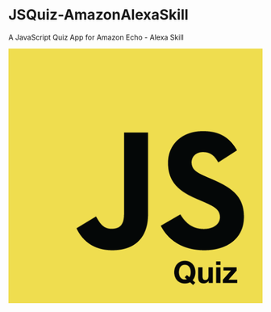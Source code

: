 # JSQuiz-AmazonAlexaSkill
A JavaScript Quiz App for Amazon Echo - Alexa Skill

![Image of JSQuiz](https://raw.githubusercontent.com/briancooper/JSQuiz-AmazonAlexaSkill/master/logo/jsq.png)
